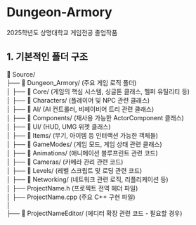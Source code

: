 # Dungeon-Armory
2025학년도 상명대학교 게임전공 졸업작품

## 1. 기본적인 폴더 구조
📂 Source/    
├── 📂 Dungeon_Armory/ (주요 게임 로직 폴더)    
│ ├── 📂 Core/ (게임의 핵심 시스템, 싱글톤 클래스, 헬퍼 유틸리티 등)    
│ ├── 📂 Characters/ (플레이어 및 NPC 관련 클래스)    
│ ├── 📂 AI/ (AI 컨트롤러, 비헤이비어 트리 관련 클래스)    
│ ├── 📂 Components/ (재사용 가능한 ActorComponent 클래스)    
│ ├── 📂 UI/ (HUD, UMG 위젯 클래스)    
│ ├── 📂 Items/ (무기, 아이템 등 인터랙션 가능한 객체들)    
│ ├── 📂 GameModes/ (게임 모드, 게임 상태 관련 클래스)    
│ ├── 📂 Animations/ (애니메이션 블루프린트 관련 코드)    
│ ├── 📂 Cameras/ (카메라 관리 관련 코드)    
│ ├── 📂 Levels/ (레벨 스크립트 및 로딩 관련 코드)    
│ ├── 📂 Networking/ (네트워크 관련 로직, 리플리케이션 등)    
│ ├── ProjectName.h (프로젝트 전역 헤더 파일)    
│ ├── ProjectName.cpp (주요 C++ 구현 파일)    
│    
├── 📂 ProjectNameEditor/ (에디터 확장 관련 코드 - 필요할 경우)       
